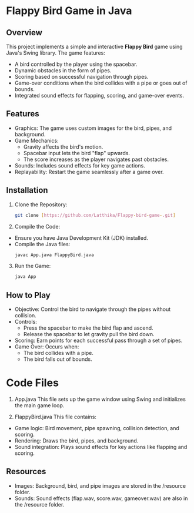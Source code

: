 # Flappy Bird Game in Java

## Overview
This project implements a simple and interactive **Flappy Bird** game using Java's Swing library. The game features:
- A bird controlled by the player using the spacebar.
- Dynamic obstacles in the form of pipes.
- Scoring based on successful navigation through pipes.
- Game-over conditions when the bird collides with a pipe or goes out of bounds.
- Integrated sound effects for flapping, scoring, and game-over events.

## Features
- Graphics: The game uses custom images for the bird, pipes, and background.
- Game Mechanics:
  - Gravity affects the bird's motion.
  - Spacebar input lets the bird "flap" upwards.
  - The score increases as the player navigates past obstacles.
- Sounds: Includes sound effects for key game actions.
- Replayability: Restart the game seamlessly after a game over.

## Installation
1. Clone the Repository:
   ```bash
   git clone [https://github.com/Latthika/Flappy-bird-game-.git]
2. Compile the Code:
- Ensure you have Java Development Kit (JDK) installed.
- Compile the Java files:
  ```bash
  javac App.java FlappyBird.java
3. Run the Game:
    ```bash
    java App
## How to Play
- Objective: Control the bird to navigate through the pipes without collision.
- Controls:
  - Press the spacebar to make the bird flap and ascend.
  - Release the spacebar to let gravity pull the bird down.
- Scoring: Earn points for each successful pass through a set of pipes.
- Game Over: Occurs when:
  - The bird collides with a pipe.
  - The bird falls out of bounds.
 # Code Files
1. App.java
This file sets up the game window using Swing and initializes the main game loop.

2. FlappyBird.java
This file contains:

- Game logic: Bird movement, pipe spawning, collision detection, and scoring.
- Rendering: Draws the bird, pipes, and background.
- Sound integration: Plays sound effects for key actions like flapping and scoring.    
## Resources
- Images: Background, bird, and pipe images are stored in the /resource folder.
- Sounds: Sound effects (flap.wav, score.wav, gameover.wav) are also in the /resource folder.  
